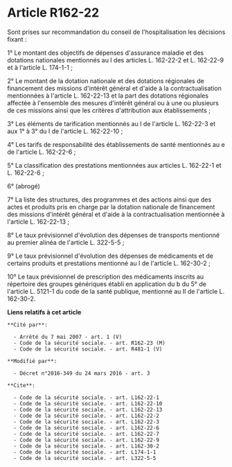 # Article R162-22

Sont prises sur recommandation du conseil de l'hospitalisation les décisions fixant : 

1° Le montant des objectifs de dépenses d'assurance maladie et des dotations nationales mentionnés au I des articles L.
162-22-2 et L. 162-22-9 et à l'article L. 174-1-1 ; 

2° Le montant de la dotation nationale et des dotations régionales de financement des missions d'intérêt général et d'aide à
la contractualisation mentionnées à l'article L. 162-22-13 et la part des dotations régionales affectée à l'ensemble des
mesures d'intérêt général ou à une ou plusieurs de ces missions ainsi que les critères d'attribution aux établissements ; 

3° Les éléments de tarification mentionnés au I de l'article L. 162-22-3 et aux 1° à 3° du I de l'article L. 162-22-10 ; 

4° Les tarifs de responsabilité des établissements de santé mentionnés au e de l'article L. 162-22-6 ; 

5° La classification des prestations mentionnées aux articles L. 162-22-1 et L. 162-22-6 ; 

6° (abrogé)

7° La liste des structures, des programmes et des actions ainsi que des actes et produits pris en charge par la dotation
nationale de financement des missions d'intérêt général et d'aide à la contractualisation mentionnée à l'article L.
162-22-13 ; 

8° Le taux prévisionnel d'évolution des dépenses de transports mentionné au premier alinéa de l'article L. 322-5-5 ; 

9° Le taux prévisionnel d'évolution des dépenses de médicaments et de certains produits et prestations mentionné au I de
l'article L. 162-30-2 ;

10° Le taux prévisionnel de prescription des médicaments inscrits au répertoire des groupes génériques établi en application
du b du 5° de l'article L. 5121-1 du code de la santé publique, mentionné au II de l'article L. 162-30-2.

**Liens relatifs à cet article**

	**Cité par**:

	  - Arrêté du 7 mai 2007 - art. 1 (V)
	  - Code de la sécurité sociale. - art. R162-23 (M)
	  - Code de la sécurité sociale. - art. R481-1 (V)

	**Modifié par**:

	  - Décret n°2016-349 du 24 mars 2016 - art. 3

	**Cite**:

	  - Code de la sécurité sociale. - art. L162-22-1
	  - Code de la sécurité sociale. - art. L162-22-10
	  - Code de la sécurité sociale. - art. L162-22-13
	  - Code de la sécurité sociale. - art. L162-22-2
	  - Code de la sécurité sociale. - art. L162-22-3
	  - Code de la sécurité sociale. - art. L162-22-6
	  - Code de la sécurité sociale. - art. L162-22-7
	  - Code de la sécurité sociale. - art. L162-22-9
	  - Code de la sécurité sociale. - art. L162-30-2
	  - Code de la sécurité sociale. - art. L174-1-1
	  - Code de la sécurité sociale. - art. L322-5-5
